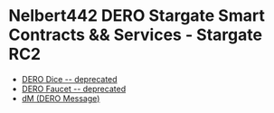 # Nelbert442 DERO Stargate Smart Contracts && Services - Stargate RC2

* [DERO Dice -- deprecated](/DERO-Dice/README.md)
* [DERO Faucet -- deprecated](/DERO-Faucet/README.md)
* [dM (DERO Message)](https://github.com/civilware/dM)